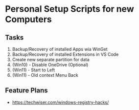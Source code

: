 # Personal Setup Scripts for new Computers

## Tasks
1. Backup/Recovery of installed Apps wia WinGet
1. Backup/Recovery of installed Extensions in VS Code
2. Create new separate partition for data
3. (Win10) - Disable OneDrive (Optional)
4. (Win11) - Start to Left
5. (Win11) - Old context Menu Back 

## Feature Plans
* https://techwiser.com/windows-registry-hacks/